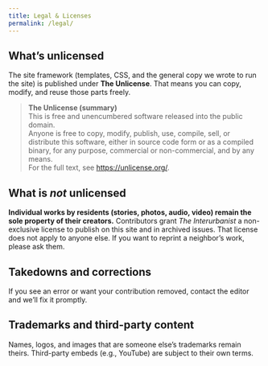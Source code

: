 ```yaml
---
title: Legal & Licenses
permalink: /legal/
---
```


## What’s unlicensed
The site framework (templates, CSS, and the general copy we wrote to run the site) is published under
**The Unlicense**. That means you can copy, modify, and reuse those parts freely.  
<a id="unlicense"></a>

> **The Unlicense (summary)**  
> This is free and unencumbered software released into the public domain.  
> Anyone is free to copy, modify, publish, use, compile, sell, or distribute this software, either in source code form or as a compiled binary, for any purpose, commercial or non-commercial, and by any means.  
> For the full text, see <https://unlicense.org/>.

## What is *not* unlicensed
**Individual works by residents (stories, photos, audio, video) remain the sole property of their creators.**
Contributors grant *The Interurbanist* a non-exclusive license to publish on this site and in archived issues.
That license does not apply to anyone else. If you want to reprint a neighbor’s work, please ask them.

## Takedowns and corrections
If you see an error or want your contribution removed, contact the editor and we’ll fix it promptly.

## Trademarks and third-party content
Names, logos, and images that are someone else’s trademarks remain theirs. Third-party embeds (e.g., YouTube)
are subject to their own terms.
